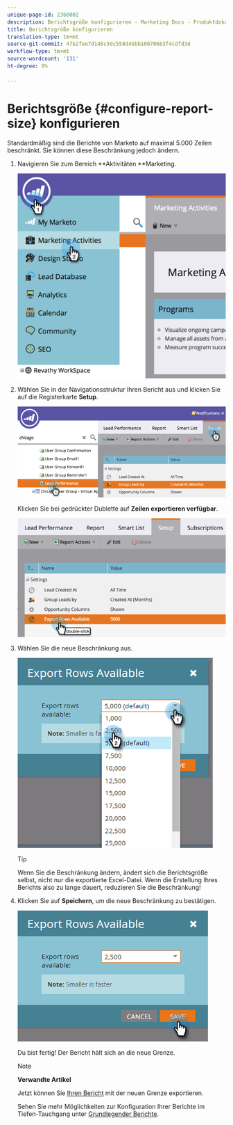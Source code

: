 ```yaml
---
unique-page-id: 2360002
description: Berichtsgröße konfigurieren - Marketing Docs - Produktdokumentation
title: Berichtsgröße konfigurieren
translation-type: tm+mt
source-git-commit: 47b2fee7d146c3dc558d4bbb10070683f4cdfd3d
workflow-type: tm+mt
source-wordcount: '131'
ht-degree: 0%

---
```



# Berichtsgröße {#configure-report-size} konfigurieren

Standardmäßig sind die Berichte von Marketo auf maximal 5.000 Zeilen beschränkt. Sie können diese Beschränkung jedoch ändern.

1. Navigieren Sie zum Bereich **Aktivitäten **Marketing.

   ![](assets/image2014-9-16-10-3a53-3a57.png)

1. Wählen Sie in der Navigationsstruktur Ihren Bericht aus und klicken Sie auf die Registerkarte **Setup**.

   ![](assets/image2014-9-16-10-3a54-3a1.png)

   Klicken Sie bei gedrückter Dublette auf **Zeilen exportieren verfügbar**.

   ![](assets/image2014-9-16-10-3a54-3a5.png)

1. Wählen Sie die neue Beschränkung aus.

   ![](assets/image2016-3-2-9-3a13-3a0.png)

   >[!TIP]
   >
   >Wenn Sie die Beschränkung ändern, ändert sich die Berichtsgröße selbst, nicht nur die exportierte Excel-Datei. Wenn die Erstellung Ihres Berichts also zu lange dauert, reduzieren Sie die Beschränkung!

1. Klicken Sie auf **Speichern**, um die neue Beschränkung zu bestätigen.

   ![](assets/image2016-3-2-9-3a13-3a59.png)

   Du bist fertig! Der Bericht hält sich an die neue Grenze.

   >[!NOTE]
   >
   >**Verwandte Artikel**
   >
   >
   >Jetzt können Sie [Ihren Bericht](../../../../product-docs/reporting/basic-reporting/report-activity/export-a-report-to-excel.md) mit der neuen Grenze exportieren.

   Sehen Sie mehr Möglichkeiten zur Konfiguration Ihrer Berichte im Tiefen-Tauchgang unter [Grundlegender Berichte](http://docs.marketo.com/display/docs/basic+reporting).

